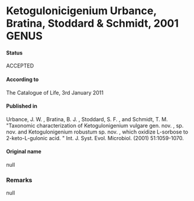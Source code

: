 Ketogulonicigenium Urbance, Bratina, Stoddard & Schmidt, 2001 GENUS
=======

#### Status
ACCEPTED

#### According to
The Catalogue of Life, 3rd January 2011

#### Published in
Urbance, J. W. , Bratina, B. J. , Stoddard, S. F. , and Schmidt, T. M. "Taxonomic characterization of Ketogulonigenium vulgare gen. nov. , sp. nov. and Ketogulonigenium robustum sp. nov. , which oxidize L-sorbose to 2-keto-L-gulonic acid. " Int. J. Syst. Evol. Microbiol. (2001) 51:1059-1070.

#### Original name
null

### Remarks
null